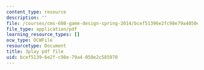 ```yaml
---
content_type: resource
description: ''
file: /courses/cms-608-game-design-spring-2014/bcef51396e2fc98e79a4050e2c585970_1506662.pdf
file_type: application/pdf
learning_resource_types: []
ocw_type: OCWFile
resourcetype: Document
title: 3play pdf file
uid: bcef5139-6e2f-c98e-79a4-050e2c585970
---
```

